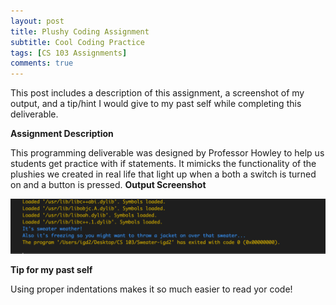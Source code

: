 ```yaml
---
layout: post
title: Plushy Coding Assignment 
subtitle: Cool Coding Practice 
tags: [CS 103 Assignments]
comments: true
---
```


This post includes a description of this assignment, a screenshot of my output, and a tip/hint I would give to my past self while completing this deliverable.
 

**Assignment Description**

This programming deliverable was designed by Professor Howley to help us students get practice with  if statements. It mimicks the functionality of the plushies we created in real life that light up when a both a switch is turned on and a button is pressed.
**Output Screenshot**

![output](https://github.com/iangdp/iangdp.github.io/blob/master/assets/img/Screen%20Shot%202023-02-21%20at%2010.56.22%20AM.png?raw=true)

**Tip for my past self**

Using proper indentations makes it so much easier to read yor code!
